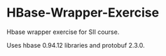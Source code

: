 # HBase-Wrapper-Exercise
Hbase wrapper exercise for SII course.

Uses hbase 0.94.12 libraries and protobuf 2.3.0. 

